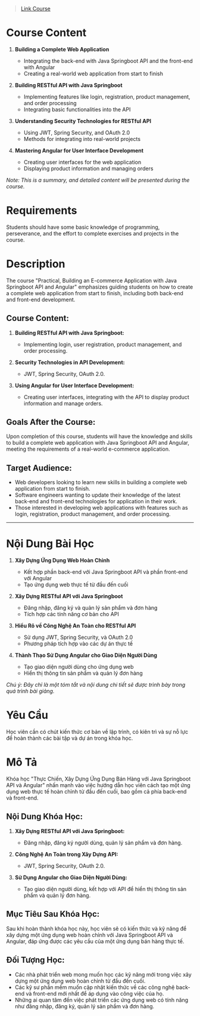 >[Link Course](https://www.udemy.com/course/viet-ung-dung-ban-hang-voi-java-springbootapi-va-angular/)

# Course Content

1. **Building a Complete Web Application**
   - Integrating the back-end with Java Springboot API and the front-end with Angular
   - Creating a real-world web application from start to finish

2. **Building RESTful API with Java Springboot**
   - Implementing features like login, registration, product management, and order processing
   - Integrating basic functionalities into the API

3. **Understanding Security Technologies for RESTful API**
   - Using JWT, Spring Security, and OAuth 2.0
   - Methods for integrating into real-world projects

4. **Mastering Angular for User Interface Development**
   - Creating user interfaces for the web application
   - Displaying product information and managing orders

*Note: This is a summary, and detailed content will be presented during the course.*

# Requirements

Students should have some basic knowledge of programming, perseverance, and the effort to complete exercises and projects in the course.

# Description

The course "Practical, Building an E-commerce Application with Java Springboot API and Angular" emphasizes guiding students on how to create a complete web application from start to finish, including both back-end and front-end development.

## Course Content:

1. **Building RESTful API with Java Springboot:**
   - Implementing login, user registration, product management, and order processing.

2. **Security Technologies in API Development:**
   - JWT, Spring Security, OAuth 2.0.

3. **Using Angular for User Interface Development:**
   - Creating user interfaces, integrating with the API to display product information and manage orders.

## Goals After the Course:

Upon completion of this course, students will have the knowledge and skills to build a complete web application with Java Springboot API and Angular, meeting the requirements of a real-world e-commerce application.

## Target Audience:

- Web developers looking to learn new skills in building a complete web application from start to finish.
- Software engineers wanting to update their knowledge of the latest back-end and front-end technologies for application in their work.
- Those interested in developing web applications with features such as login, registration, product management, and order processing.


---

# Nội Dung Bài Học

1. **Xây Dựng Ứng Dụng Web Hoàn Chỉnh**
   - Kết hợp phần back-end với Java Springboot API và phần front-end với Angular
   - Tạo ứng dụng web thực tế từ đầu đến cuối

2. **Xây Dựng RESTful API với Java Springboot**
   - Đăng nhập, đăng ký và quản lý sản phẩm và đơn hàng
   - Tích hợp các tính năng cơ bản cho API

3. **Hiểu Rõ về Công Nghệ An Toàn cho RESTful API**
   - Sử dụng JWT, Spring Security, và OAuth 2.0
   - Phương pháp tích hợp vào các dự án thực tế

4. **Thành Thạo Sử Dụng Angular cho Giao Diện Người Dùng**
   - Tạo giao diện người dùng cho ứng dụng web
   - Hiển thị thông tin sản phẩm và quản lý đơn hàng

*Chú ý: Đây chỉ là một tóm tắt và nội dung chi tiết sẽ được trình bày trong quá trình bài giảng.*

# Yêu Cầu

Học viên cần có chút kiến thức cơ bản về lập trình, có kiên trì và sự nỗ lực để hoàn thành các bài tập và dự án trong khóa học.

# Mô Tả

Khóa học "Thực Chiến, Xây Dựng Ứng Dụng Bán Hàng với Java Springboot API và Angular" nhấn mạnh vào việc hướng dẫn học viên cách tạo một ứng dụng web thực tế hoàn chỉnh từ đầu đến cuối, bao gồm cả phía back-end và front-end.

## Nội Dung Khóa Học:

1. **Xây Dựng RESTful API với Java Springboot:**
   - Đăng nhập, đăng ký người dùng, quản lý sản phẩm và đơn hàng.

2. **Công Nghệ An Toàn trong Xây Dựng API:**
   - JWT, Spring Security, OAuth 2.0.

3. **Sử Dụng Angular cho Giao Diện Người Dùng:**
   - Tạo giao diện người dùng, kết hợp với API để hiển thị thông tin sản phẩm và quản lý đơn hàng.

## Mục Tiêu Sau Khóa Học:

Sau khi hoàn thành khóa học này, học viên sẽ có kiến thức và kỹ năng để xây dựng một ứng dụng web hoàn chỉnh với Java Springboot API và Angular, đáp ứng được các yêu cầu của một ứng dụng bán hàng thực tế.

## Đối Tượng Học:

- Các nhà phát triển web mong muốn học các kỹ năng mới trong việc xây dựng một ứng dụng web hoàn chỉnh từ đầu đến cuối.
- Các kỹ sư phần mềm muốn cập nhật kiến thức về các công nghệ back-end và front-end mới nhất để áp dụng vào công việc của họ.
- Những ai quan tâm đến việc phát triển các ứng dụng web có tính năng như đăng nhập, đăng ký, quản lý sản phẩm và đơn hàng.
